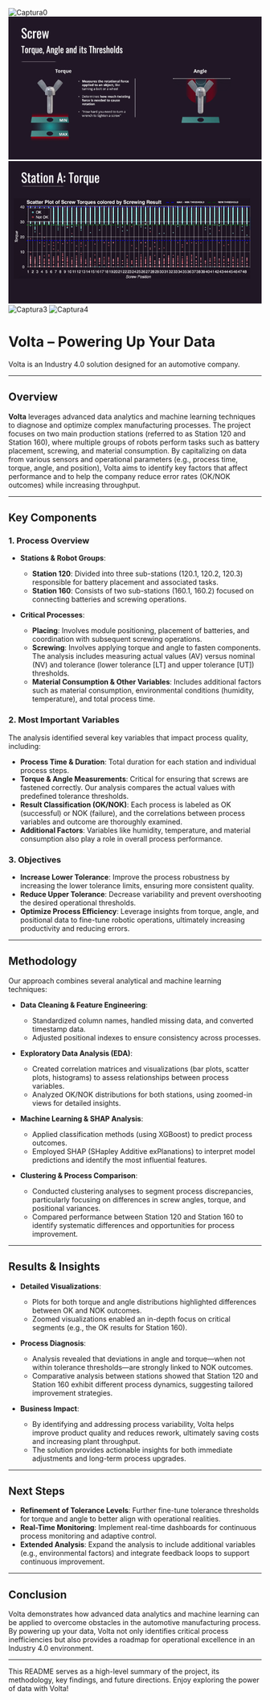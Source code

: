 ![Captura0](./Captura0.gif)
![Captura1](./Captura1.gif)
![Captura2](./Captura2.gif)
![Captura3](./Captura3.gif)
![Captura4](./Captura4.gif)

# Volta – Powering Up Your Data

Volta is an Industry 4.0 solution designed for an automotive company.

---

## Overview

**Volta** leverages advanced data analytics and machine learning techniques to diagnose and optimize complex manufacturing processes. The project focuses on two main production stations (referred to as Station 120 and Station 160), where multiple groups of robots perform tasks such as battery placement, screwing, and material consumption. By capitalizing on data from various sensors and operational parameters (e.g., process time, torque, angle, and position), Volta aims to identify key factors that affect performance and to help the company reduce error rates (OK/NOK outcomes) while increasing throughput.

---

## Key Components

### 1. Process Overview

- **Stations & Robot Groups**:  
  - **Station 120**: Divided into three sub-stations (120.1, 120.2, 120.3) responsible for battery placement and associated tasks.
  - **Station 160**: Consists of two sub-stations (160.1, 160.2) focused on connecting batteries and screwing operations.

- **Critical Processes**:  
  - **Placing**: Involves module positioning, placement of batteries, and coordination with subsequent screwing operations.
  - **Screwing**: Involves applying torque and angle to fasten components. The analysis includes measuring actual values (AV) versus nominal (NV) and tolerance (lower tolerance [LT] and upper tolerance [UT]) thresholds.
  - **Material Consumption & Other Variables**: Includes additional factors such as material consumption, environmental conditions (humidity, temperature), and total process time.

### 2. Most Important Variables

The analysis identified several key variables that impact process quality, including:
- **Process Time & Duration**: Total duration for each station and individual process steps.
- **Torque & Angle Measurements**: Critical for ensuring that screws are fastened correctly. Our analysis compares the actual values with predefined tolerance thresholds.
- **Result Classification (OK/NOK)**: Each process is labeled as OK (successful) or NOK (failure), and the correlations between process variables and outcome are thoroughly examined.
- **Additional Factors**: Variables like humidity, temperature, and material consumption also play a role in overall process performance.

### 3. Objectives

- **Increase Lower Tolerance**: Improve the process robustness by increasing the lower tolerance limits, ensuring more consistent quality.
- **Reduce Upper Tolerance**: Decrease variability and prevent overshooting the desired operational thresholds.
- **Optimize Process Efficiency**: Leverage insights from torque, angle, and positional data to fine-tune robotic operations, ultimately increasing productivity and reducing errors.

---

## Methodology

Our approach combines several analytical and machine learning techniques:
- **Data Cleaning & Feature Engineering**:  
  - Standardized column names, handled missing data, and converted timestamp data.
  - Adjusted positional indexes to ensure consistency across processes.
  
- **Exploratory Data Analysis (EDA)**:  
  - Created correlation matrices and visualizations (bar plots, scatter plots, histograms) to assess relationships between process variables.
  - Analyzed OK/NOK distributions for both stations, using zoomed-in views for detailed insights.
  
- **Machine Learning & SHAP Analysis**:  
  - Applied classification methods (using XGBoost) to predict process outcomes.
  - Employed SHAP (SHapley Additive exPlanations) to interpret model predictions and identify the most influential features.
  
- **Clustering & Process Comparison**:  
  - Conducted clustering analyses to segment process discrepancies, particularly focusing on differences in screw angles, torque, and positional variances.
  - Compared performance between Station 120 and Station 160 to identify systematic differences and opportunities for process improvement.

---

## Results & Insights

- **Detailed Visualizations**:  
  - Plots for both torque and angle distributions highlighted differences between OK and NOK outcomes.
  - Zoomed visualizations enabled an in-depth focus on critical segments (e.g., the OK results for Station 160).
  
- **Process Diagnosis**:  
  - Analysis revealed that deviations in angle and torque—when not within tolerance thresholds—are strongly linked to NOK outcomes.
  - Comparative analysis between stations showed that Station 120 and Station 160 exhibit different process dynamics, suggesting tailored improvement strategies.

- **Business Impact**:  
  - By identifying and addressing process variability, Volta helps improve product quality and reduces rework, ultimately saving costs and increasing plant throughput.
  - The solution provides actionable insights for both immediate adjustments and long-term process upgrades.

---

## Next Steps

- **Refinement of Tolerance Levels**: Further fine-tune tolerance thresholds for torque and angle to better align with operational realities.
- **Real-Time Monitoring**: Implement real-time dashboards for continuous process monitoring and adaptive control.
- **Extended Analysis**: Expand the analysis to include additional variables (e.g., environmental factors) and integrate feedback loops to support continuous improvement.

---

## Conclusion

Volta demonstrates how advanced data analytics and machine learning can be applied to overcome obstacles in the automotive manufacturing process. By powering up your data, Volta not only identifies critical process inefficiencies but also provides a roadmap for operational excellence in an Industry 4.0 environment.

---

This README serves as a high-level summary of the project, its methodology, key findings, and future directions. Enjoy exploring the power of data with Volta!

